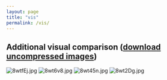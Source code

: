 ```yaml
---
layout: page
title: "vis"
permalink: /vis/
---
```


## Additional visual comparison ([download uncompressed images](https://maildluteducn-my.sharepoint.com/:b:/g/personal/zengyu_mail_dlut_edu_cn/Ecw6qilDA6JIgiEHVSmwP8QBxDhbT4zPjJ7x-ujh2sAWaA?download=1))
![8wtfEj.jpg](https://s1.ax1x.com/2020/03/18/8wtfEj.jpg)
![8wt6v8.jpg](https://s1.ax1x.com/2020/03/18/8wt6v8.jpg)
![8wt45n.jpg](https://s1.ax1x.com/2020/03/18/8wt45n.jpg)
![8wt2Dg.jpg](https://s1.ax1x.com/2020/03/18/8wt2Dg.jpg)
